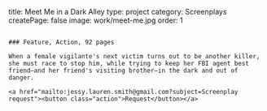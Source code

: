 title: Meet Me in a Dark Alley
type: project
category: Screenplays
createPage: false
image: work/meet-me.jpg
order: 1

~~~

### Feature, Action, 92 pages

When a female vigilante's next victim turns out to be another killer, she must race to stop him, while trying to keep her FBI agent best friend—and her friend's visiting brother—in the dark and out of danger.

<a href="mailto:jessy.lauren.smith@gmail.com?subject=Screenplay request"><button class="action">Request</button></a>